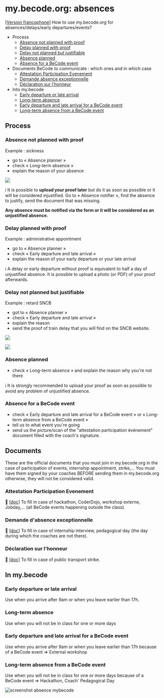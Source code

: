 # my.becode.org: absences

[[Version francophone](procedure-mybecode.md)]
How to use my.becode.org for absences/delays/early departures/events?

- Process
    - [Absence not planned with proof](#absence-not-planned-with-proof)
    - [Delay planned with proof](#delay-planned-with-proof)
    - [Delay not planned but justifiable](#Delay-not-planned-but-justifiable)
    - [Absence planned](#absence-planned)
    - [Absence for a BeCode event](#absence-for-a-BeCode-event)
- Documents BeCode to communicate : which ones and in which case
    - [Attestation Participation Evenement](#attestation-participation-evenement)
    - [Demande absence exceptionnelle](#demande-dabsence-exceptionnelle)
    - [Déclaration sur l'honneur](#déclaration-sur-lhonneur)
- Into my.becode
    - [Early departure or late arrival](#early-departure-or-late-arrival)
    - [Long-term absence](#long-term-absence)
    - [Early departure and late arrival for a BeCode event](#early-departure-and-late-arrival-for-a-becode-event)
    - [Long-term absence from a BeCode event](#long-term-absence-from-a-becode-event)

## Process
### Absence not planned with proof
Example : sickness
- go to « Absence planner »
- check « Long-term absence »
- explain the reason of your absence

![](img/mybecode-longtermabsence.gif)

ℹ️ It is possible to **upload your proof later** but do it as soon as possible or it will be considered injustified.
Go to « Absence notifier », find the absence to justify, send the document that was missing.

**Any absence must be notified via the form or it will be considered as an unjustified absence.**

### Delay planned with proof
Example : administrative appointment
- go to « Absence planner »
- check « Early departure and late arrival »
- explain the reason of your early departure or your late arrival

ℹ️ A delay or early departure without proof is equivalent to half a day of unjustified absence. It is possible to upload a photo (or PDF) of your proof afterwards.

### Delay not planned but justifiable
Example : retard SNCB
- got to « Absence planner »
- check « Early departure and late arrival »
- explain the reason
- send the proof of train delay that you will find on the SNCB website.

![](img/mybecode-earlydepartrure.gif)

![](img/mybecode-sendajustifilater.gif)

### Absence planned
- check « Long-term absence » and explain the reason why you're not there

ℹ️ It is strongly recommended to upload your proof as soon as possible to avoid any problem of unjustified absence.

### Absence for a BeCode event
- check « Early departure and late arrival for a BeCode event » or « Long-term absence from a BeCode event »
- tell us to what event you're going
- send us the picture/scan of the "attestation participation événement" document filled with the coach's signature.

## Documents
These are the official documents that you must join in my.becode.org in the case of participation of events, internship appointment, strike,... You must have them signed by your coaches BEFORE sending them in my.becode.org otherwise, they will not be considered valid.
### Attestation Participation Evenement
📜 [[doc](https://drive.google.com/open?id=1eYnm-aO4o7ABMrj3Ra0kzA1eYd_apoEFoFp28AFKCEo)]
To fill in case of hackathon, CoderDojo, workshop externe, Jobday,... (all BeCode events happening outside the class).
### Demande d'absence exceptionnelle
📜 [[doc](https://drive.google.com/open?id=10f1aYfy1lbytk8Dg8ll3YZOTvPRg0FpGrbn9FnuQHE8)]
To fill in case of internship interview, pedagogical day (the day during which the coaches are not there).
### Déclaration sur l'honneur
📜 [[doc](https://drive.google.com/open?id=0B1mdnkbeKh9FbFVVTTlxRGVlWm5fNDN3U2Y3RXBzYmE1cmhR)]
To fill in case of public transport strike.

## In my.becode
### Early departure or late arrival
Use when you arrive after 9am or when you leave earlier than 17h.
### Long-term absence
Use when you will not be in class for one or more days
### Early departure and late arrival for a BeCode event
Use when you arrive after 9am or when you leave earlier than 17h because of a BeCode event => External workshop
### Long-term absence from a BeCode event
Use when you will not be in class for one or more days because of a BeCode event => Hackathon, Coach' Pedagogical Day


![screenshot absence mybecode](img/mybecode.gif)
